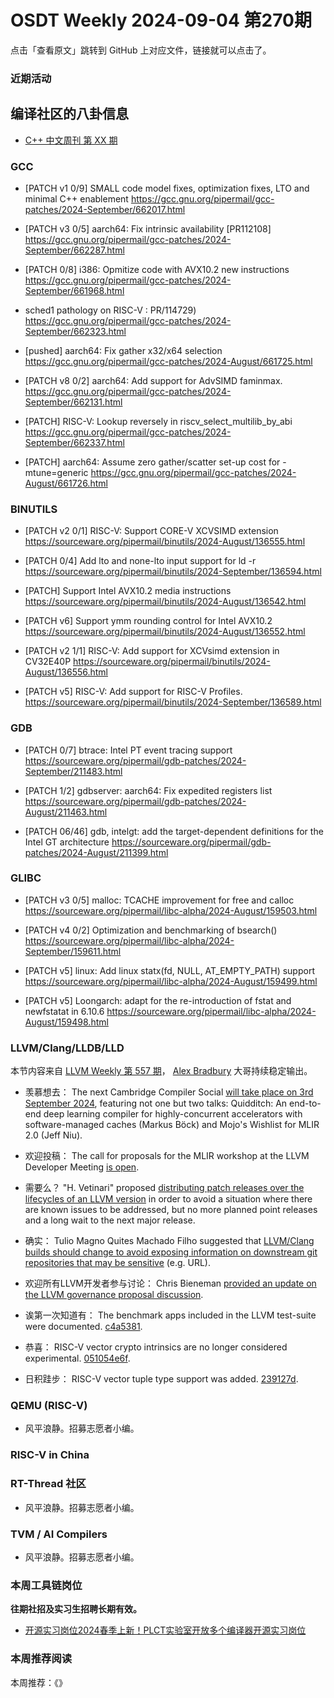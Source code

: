 # OSDT Weekly 2024-09-04 第270期

点击「查看原文」跳转到 GitHub 上对应文件，链接就可以点击了。

### 近期活动

## 编译社区的八卦信息

- [C++ 中文周刊 第 XX 期]()

### GCC

- [PATCH v1 0/9] SMALL code model fixes, optimization fixes, LTO and minimal C++ enablement
  https://gcc.gnu.org/pipermail/gcc-patches/2024-September/662017.html

- [PATCH v3 0/5] aarch64: Fix intrinsic availability [PR112108]
  https://gcc.gnu.org/pipermail/gcc-patches/2024-September/662287.html

- [PATCH 0/8] i386: Opmitize code with AVX10.2 new instructions
  https://gcc.gnu.org/pipermail/gcc-patches/2024-September/661968.html

-  sched1 pathology on RISC-V : PR/114729)
  https://gcc.gnu.org/pipermail/gcc-patches/2024-September/662323.html

- [pushed] aarch64: Fix gather x32/x64 selection
  https://gcc.gnu.org/pipermail/gcc-patches/2024-August/661725.html

- [PATCH v8 0/2] aarch64: Add support for AdvSIMD faminmax.
  https://gcc.gnu.org/pipermail/gcc-patches/2024-September/662131.html

- [PATCH] RISC-V: Lookup reversely in riscv_select_multilib_by_abi
  https://gcc.gnu.org/pipermail/gcc-patches/2024-September/662337.html

- [PATCH] aarch64: Assume zero gather/scatter set-up cost for -mtune=generic
  https://gcc.gnu.org/pipermail/gcc-patches/2024-August/661726.html

### BINUTILS

- [PATCH v2 0/1] RISC-V: Support CORE-V XCVSIMD extension
  https://sourceware.org/pipermail/binutils/2024-August/136555.html

- [PATCH 0/4] Add lto and none-lto input support for ld -r
  https://sourceware.org/pipermail/binutils/2024-September/136594.html

- [PATCH] Support Intel AVX10.2 media instructions
  https://sourceware.org/pipermail/binutils/2024-August/136542.html

- [PATCH v6] Support ymm rounding control for Intel AVX10.2
  https://sourceware.org/pipermail/binutils/2024-August/136552.html

- [PATCH v2 1/1] RISC-V: Add support for XCVsimd extension in CV32E40P
  https://sourceware.org/pipermail/binutils/2024-August/136556.html

- [PATCH v5] RISC-V: Add support for RISC-V Profiles.
  https://sourceware.org/pipermail/binutils/2024-September/136589.html

### GDB

- [PATCH 0/7] btrace: Intel PT event tracing support
  https://sourceware.org/pipermail/gdb-patches/2024-September/211483.html

- [PATCH 1/2] gdbserver: aarch64: Fix expedited registers list
  https://sourceware.org/pipermail/gdb-patches/2024-August/211463.html

- [PATCH 06/46] gdb, intelgt: add the target-dependent definitions for the Intel GT architecture
  https://sourceware.org/pipermail/gdb-patches/2024-August/211399.html

### GLIBC

- [PATCH v3 0/5] malloc: TCACHE improvement for free and calloc
  https://sourceware.org/pipermail/libc-alpha/2024-August/159503.html

- [PATCH v4 0/2] Optimization and benchmarking of bsearch()
  https://sourceware.org/pipermail/libc-alpha/2024-September/159611.html

- [PATCH v5] linux: Add linux statx(fd, NULL, AT_EMPTY_PATH) support
  https://sourceware.org/pipermail/libc-alpha/2024-August/159499.html

- [PATCH v5] Loongarch: adapt for the re-introduction of fstat and newfstatat in 6.10.6
  https://sourceware.org/pipermail/libc-alpha/2024-August/159498.html

### LLVM/Clang/LLDB/LLD

本节内容来自 [LLVM Weekly 第 557 期](http://llvmweekly.org/issue/557)，
[Alex Bradbury](https://www.linkedin.com/in/alex-bradbury/) 大哥持续稳定输出。

* 羡慕想去： The next Cambridge Compiler Social [will take place on 3rd September 2024](https://discourse.llvm.org/t/cambridge-compiler-social-3rd-september-at-the-university-s-computer-laboratory/80922), featuring not one but two talks: Quidditch: An end-to-end deep learning compiler for highly-concurrent accelerators with software-managed caches (Markus Böck) and Mojo's Wishlist for MLIR 2.0 (Jeff Niu).

* 欢迎投稿： The call for proposals for the MLIR workshop at the LLVM Developer Meeting [is open](https://discourse.llvm.org/t/cfp-mlir-workshop-at-llvm-developer-meeting-october-22-2024/80961).


* 需要么？ "H. Vetinari" proposed [distributing patch releases over the lifecycles of an LLVM version](https://discourse.llvm.org/t/rfc-distribute-patch-releases-over-lifecycle-of-an-llvm-version/80955) in order to avoid a situation where there are known issues to be addressed, but no more planned point releases and a long wait to the next major release.

* 确实： Tulio Magno Quites Machado Filho suggested that [LLVM/Clang builds should change to avoid exposing information on downstream git repositories that may be sensitive](https://discourse.llvm.org/t/rfc-avoid-exposing-unknown-git-repositories/80962) (e.g. URL).

* 欢迎所有LLVM开发者参与讨论： Chris Bieneman [provided an update on the LLVM governance proposal discussion](https://discourse.llvm.org/t/update-llvm-governance-proposal/80907).

* 诶第一次知道有： The benchmark apps included in the LLVM test-suite were documented.
  [c4a5381](https://github.com/llvm/llvm-project/commit/c4a53811c18b).

* 恭喜： RISC-V vector crypto intrinsics are no longer considered experimental.
  [051054e6f](https://github.com/llvm/llvm-project/commit/051054e6f743).

* 日积跬步： RISC-V vector tuple type support was added.
  [239127d](https://github.com/llvm/llvm-project/commit/239127d731e6).

### QEMU (RISC-V)

- 风平浪静。招募志愿者小编。

### RISC-V in China

### RT-Thread 社区

- 风平浪静。招募志愿者小编。

### TVM / AI Compilers

- 风平浪静。招募志愿者小编。

### 本周工具链岗位

**往期社招及实习生招聘长期有效。**

- [开源实习岗位2024春季上新！PLCT实验室开放多个编译器开源实习岗位](https://mp.weixin.qq.com/s/D-l7hE2S-21NCAZsVqPzMA)

### 本周推荐阅读

本周推荐：《》
